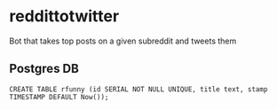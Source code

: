 # reddittotwitter
Bot that takes top posts on a given subreddit and tweets them

## Postgres DB
```
CREATE TABLE rfunny (id SERIAL NOT NULL UNIQUE, title text, stamp TIMESTAMP DEFAULT Now());
```
